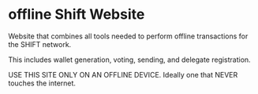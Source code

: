 # offline Shift Website
Website that combines all tools needed to perform offline transactions for the SHIFT network.

This includes wallet generation, voting, sending, and delegate registration.

USE THIS SITE ONLY ON AN OFFLINE DEVICE.  Ideally one that NEVER touches the internet.
